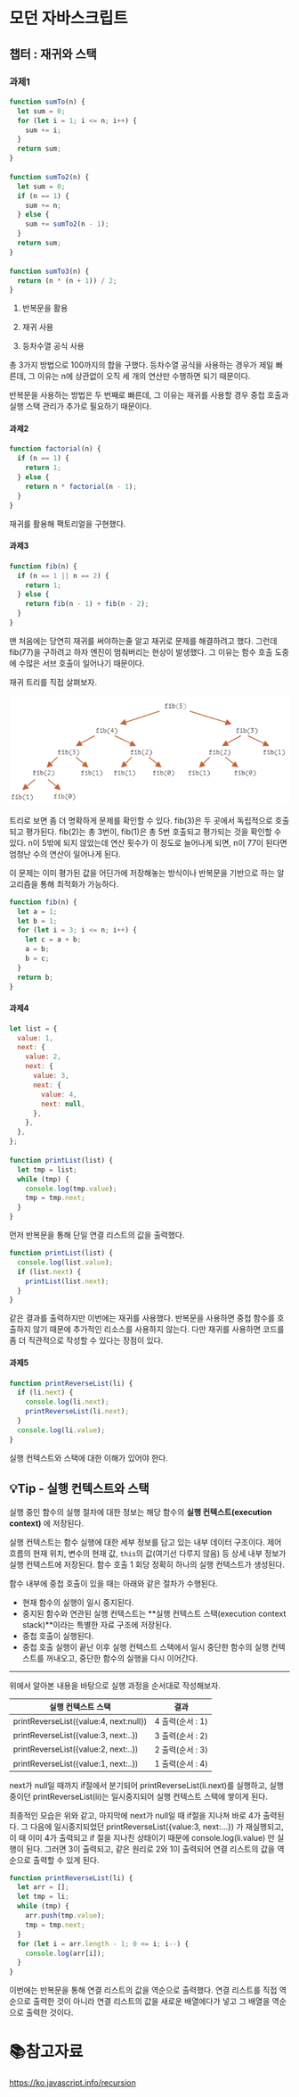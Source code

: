 # 모던 자바스크립트

## 챕터 : 재귀와 스택

### 과제1

```js
function sumTo(n) {
  let sum = 0;
  for (let i = 1; i <= n; i++) {
    sum += i;
  }
  return sum;
}

function sumTo2(n) {
  let sum = 0;
  if (n == 1) {
    sum += n;
  } else {
    sum += sumTo2(n - 1);
  }
  return sum;
}

function sumTo3(n) {
  return (n * (n + 1)) / 2;
}
```

1. 반복문을 활용

2. 재귀 사용

3. 등차수열 공식 사용

총 3가지 방법으로 100까지의 합을 구했다. 등차수열 공식을 사용하는 경우가 제일 빠른데, 그 이유는 n에 상관없이 오직 세 개의 연산만 수행하면 되기 때문이다.

반복문을 사용하는 방법은 두 번째로 빠른데, 그 이유는 재귀를 사용할 경우 중첩 호출과 실행 스택 관리가 추가로 필요하기 때문이다.

#### 과제2

```js
function factorial(n) {
  if (n == 1) {
    return 1;
  } else {
    return n * factorial(n - 1);
  }
}
```

재귀를 활용해 팩토리얼을 구현했다.

#### 과제3

```js
function fib(n) {
  if (n == 1 || n == 2) {
    return 1;
  } else {
    return fib(n - 1) + fib(n - 2);
  }
}
```

맨 처음에는 당연히 재귀를 써야하는줄 알고 재귀로 문제를 해결하려고 했다. 그런데 fib(77)을 구하려고 하자 엔진이 멈춰버리는 현상이 발생했다. 그 이유는 함수 호출 도중에 수많은 서브 호출이 일어나기 때문이다.

재귀 트리를 직접 살펴보자.

![](md-images/2022-05-03-09-57-00-image.png)

트리로 보면 좀 더 명확하게 문제를 확인할 수 있다. fib(3)은 두 곳에서 독립적으로 호출되고 평가된다. fib(2)는 총 3번이, fib(1)은 총 5번 호출되고 평가되는 것을 확인할 수 있다. n이 5밖에 되지 않았는데 연산 횟수가 이 정도로 늘어나게 되면, n이 77이 된다면 엄청난 수의 연산이 일어나게 된다.

이 문제는 이미 평가된 값을 어딘가에 저장해놓는 방식이나 반복문을 기반으로 하는 알고리즘을 통해 최적화가 가능하다.

```js
function fib(n) {
  let a = 1;
  let b = 1;
  for (let i = 3; i <= n; i++) {
    let c = a + b;
    a = b;
    b = c;
  }
  return b;
}
```

#### 과제4

```js
let list = {
  value: 1,
  next: {
    value: 2,
    next: {
      value: 3,
      next: {
        value: 4,
        next: null,
      },
    },
  },
};

function printList(list) {
  let tmp = list;
  while (tmp) {
    console.log(tmp.value);
    tmp = tmp.next;
  }
}
```

먼저 반복문을 통해 단일 연결 리스트의 값을 출력했다. 

```js
function printList(list) {
  console.log(list.value);
  if (list.next) {
    printList(list.next);
  }
}
```

같은 결과를 출력하지만 이번에는 재귀를 사용했다. 반복문을 사용하면 중첩 함수를 호출하지 않기 때문에 추가적인 리소스를 사용하지 않는다. 다만 재귀를 사용하면 코드를 좀 더 직관적으로 작성할 수 있다는 장점이 있다.

#### 과제5

```js
function printReverseList(li) {
  if (li.next) {
    console.log(li.next);
    printReverseList(li.next);
  }
  console.log(li.value);
}
```

실행 컨텍스트와 스택에 대한 이해가 있어야 한다.

## :bulb:Tip - 실행 컨텍스트와 스택

실행 중인 함수의 실행 절차에 대한 정보는 해당 함수의 **실행 컨텍스트(execution context)** 에 저장된다.

실행 컨텍스트는 함수 실행에 대한 세부 정보를 담고 있는 내부 데이터 구조이다. 제어 흐름의 현재 위치, 변수의 현재 값, `this`의 값(여기선 다루지 않음) 등 상세 내부 정보가 실행 컨텍스트에 저장된다. 함수 호출 1 회당 정확히 하나의 실행 컨텍스트가 생성된다.

함수 내부에 중첩 호출이 있을 때는 아래와 같은 절차가 수행된다.

- 현재 함수의 실행이 일시 중지된다.
- 중지된 함수와 연관된 실행 컨텍스트는 **실행 컨텍스트 스택(execution context stack)**이라는 특별한 자료 구조에 저장된다.
- 중첩 호출이 실행된다.
- 중첩 호출 실행이 끝난 이후 실행 컨텍스트 스택에서 일시 중단한 함수의 실행 컨텍스트를 꺼내오고, 중단한 함수의 실행을 다시 이어간다.

___

위에서 알아본 내용을 바탕으로 실행 과정을 순서대로 작성해보자.

| 실행 컨텍스트 스택                             | 결과           |
| -------------------------------------- | ------------ |
| printReverseList({value:4, next:null}) | 4 출력(순서 : 1) |
| printReverseList({value:3, next:..})   | 3 출력(순서 : 2) |
| printReverseList({value:2, next:..})   | 2 출력(순서 : 3) |
| printReverseList({value:1, next:..})   | 1 출력(순서 : 4) |

next가 null일 때까지 if절에서 분기되어 printReverseList(li.next)를 실행하고, 실행 중이던 printReverseList(li)는 일시중지되어 실행 컨텍스트 스택에 쌓이게 된다.

최종적인 모습은 위와 같고, 마지막에 next가 null일 때 if절을 지나쳐 바로 4가 출력된다. 그 다음에 일시중지되었던 printReverseList({value:3, next:...}) 가 재실행되고, 이 때 이미 4가 출력되고 if 절을 지나친 상태이기 때문에 console.log(li.value) 만 실행이 된다. 그러면 3이 출력되고, 같은 원리로 2와 1이 출력되어 연결 리스트의 값을 역순으로 출력할 수 있게 된다.

```js
function printReverseList(li) {
  let arr = [];
  let tmp = li;
  while (tmp) {
    arr.push(tmp.value);
    tmp = tmp.next;
  }
  for (let i = arr.length - 1; 0 <= i; i--) {
    console.log(arr[i]);
  }
}
```

이번에는 반복문을 통해 연결 리스트의 값을 역순으로 출력했다. 연결 리스트를 직접 역순으로 출력한 것이 아니라 연결 리스트의 값을 새로운 배열에다가 넣고 그 배열을 역순으로 출력한 것이다.

# :books:참고자료

https://ko.javascript.info/recursion
